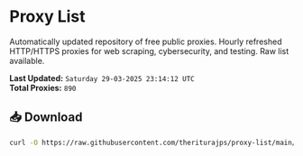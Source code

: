 # Proxy List

Automatically updated repository of free public proxies. Hourly refreshed HTTP/HTTPS proxies for web scraping, cybersecurity, and testing. Raw list available.

**Last Updated:** `Saturday 29-03-2025 23:14:12 UTC`  
**Total Proxies:** `890`

## 📥 Download
```bash
curl -O https://raw.githubusercontent.com/theriturajps/proxy-list/main/proxies.txt
